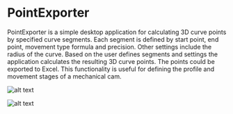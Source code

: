 # PointExporter

PointExporter is a simple desktop application for calculating 3D curve points by specified curve segments. Each segment is defined by start point, end point, movement type formula and precision. Other settings include the radius of the curve. Based on the user defines segments and settings the application calculates the resulting 3D curve points. The points could be exported to Excel.
This functionality is useful for defining the profile and movement stages of a mechanical cam.

![alt text](https://user-images.githubusercontent.com/31128864/30644598-8e52d858-9e1b-11e7-8c31-652a8d1aca4d.png)

![alt text](https://user-images.githubusercontent.com/31128864/29466256-e8909df0-8444-11e7-89d8-5b7236bd7b13.png)
